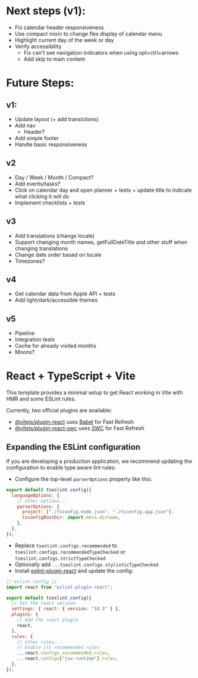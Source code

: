 # Next steps (v1):

- Fix calendar header responsiveness
- Use compact mixin to change flex display of calendar menu
- Highlight current day of the week or day
- Verify accessibility
  - Fix can't see navigation indicators when using opt+ctrl+arrows
  - Add skip to main content

# Future Steps:

## v1:

- Update layout (+ add transictions)
- Add nav
  - Header?
- Add simple footer
- Handle basic responsiveness

## v2

- Day / Week / Month / Compact?
- Add events/tasks?
- Click on calendar day and open planner + tests + update title to indicate what clicking it will do
- Implement checklists + tests

## v3

- Add translations (change locale)
- Support changing month names, getFullDateTitle and other stuff when changing translations
- Change date order based on locale
- Timezones?

## v4

- Get calendar data from Apple API + tests
- Add light/dark/accessible themes

## v5

- Pipeline
- Integration tests
- Cache for already visited months
- Moons?

# React + TypeScript + Vite

This template provides a minimal setup to get React working in Vite with HMR and some ESLint rules.

Currently, two official plugins are available:

- [@vitejs/plugin-react](https://github.com/vitejs/vite-plugin-react/blob/main/packages/plugin-react/README.md) uses [Babel](https://babeljs.io/) for Fast Refresh
- [@vitejs/plugin-react-swc](https://github.com/vitejs/vite-plugin-react-swc) uses [SWC](https://swc.rs/) for Fast Refresh

## Expanding the ESLint configuration

If you are developing a production application, we recommend updating the configuration to enable type aware lint rules:

- Configure the top-level `parserOptions` property like this:

```js
export default tseslint.config({
  languageOptions: {
    // other options...
    parserOptions: {
      project: ["./tsconfig.node.json", "./tsconfig.app.json"],
      tsconfigRootDir: import.meta.dirname,
    },
  },
});
```

- Replace `tseslint.configs.recommended` to `tseslint.configs.recommendedTypeChecked` or `tseslint.configs.strictTypeChecked`
- Optionally add `...tseslint.configs.stylisticTypeChecked`
- Install [eslint-plugin-react](https://github.com/jsx-eslint/eslint-plugin-react) and update the config:

```js
// eslint.config.js
import react from "eslint-plugin-react";

export default tseslint.config({
  // Set the react version
  settings: { react: { version: "18.3" } },
  plugins: {
    // Add the react plugin
    react,
  },
  rules: {
    // other rules...
    // Enable its recommended rules
    ...react.configs.recommended.rules,
    ...react.configs["jsx-runtime"].rules,
  },
});
```
